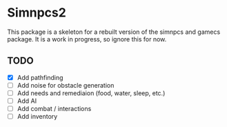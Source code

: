 # Simnpcs2

This package is a skeleton for a rebuilt version of the simnpcs and gamecs package. It is a work in progress, so ignore this for now.

## TODO

- [X] Add pathfinding
- [ ] Add noise for obstacle generation
- [ ] Add needs and remediaion (food, water, sleep, etc.)
- [ ] Add AI
- [ ] Add combat / interactions
- [ ] Add inventory
